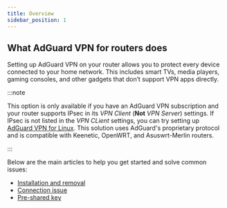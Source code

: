 ```yaml
---
title: Overview
sidebar_position: 1
---
```


## What AdGuard VPN for routers does

Setting up AdGuard VPN on your router allows you to protect every device connected to your home network. This includes smart TVs, media players, gaming consoles, and other gadgets that don’t support VPN apps directly.

:::note

This option is only available if you have an AdGuard VPN subscription and your router supports IPsec in its *VPN Client* (**Not** *VPN Server*) settings. If IPsec is not listed in the *VPN CLient* settings, you can try setting up [AdGuard VPN for Linux](/adguard-vpn-for-linux/setting-up-on-a-router). This solution uses AdGuard's proprietary protocol and is compatible with Keenetic, OpenWRT, and Asuswrt-Merlin routers.

:::

Below are the main articles to help you get started and solve common issues:

- [Installation and removal](/adguard-vpn-for-routers/installation)
- [Connection issue](/adguard-vpn-for-routers/solving-problems/connection_issue)
- [Pre-shared key](/adguard-vpn-for-routers/solving-problems/pre-shared-key)
